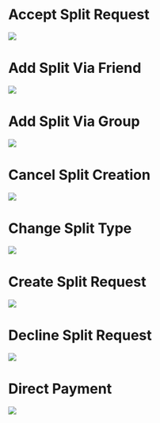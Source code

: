 # Accept Split Request
![](https://tinyurl.com/np2fwv5n)

# Add Split Via Friend
![](https://tinyurl.com/2s4a2vzx)

# Add Split Via Group
![](https://tinyurl.com/5evp5ada)

# Cancel Split Creation
![](https://tinyurl.com/ms92a3f9)

# Change Split Type
![](https://tinyurl.com/26zzt2ey)

# Create Split Request
![](https://tinyurl.com/56tys8js)

# Decline Split Request
![](https://tinyurl.com/h6y9m6dh)

# Direct Payment
![](https://tinyurl.com/ywwwrzf9)
